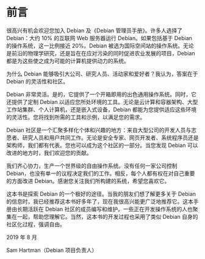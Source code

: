 # 前言

很高兴有机会欢迎您加入 Debian 及《Debian 管理员手册》。许多人选择了 Debian：大约 10% 的互联网 Web 服务器运行 Debian。如果包括基于 Debian 的操作系统，这一比例接近 20%。Debian 被选为国际空间站的操作系统。无论是前沿的物理学研究，还是旨在在应对污染的同时促进农业发展的项目，Debian 都是为这些使之成为可能的计算机提供动力的系统。

为什么 Debian 能够吸引大公司、研究人员、活动家和爱好者？我认为，答案在于 Debian 的灵活性和社区。

Debian 非常灵活。是的，它提供了一个开箱即用的出色通用操作系统。同时，它还提供了定制 Debian 以适应您所处环境的工具。无论是云计算和容器架构、大型工作站集群、个人计算机，还是嵌入式设备，Debian 都能为您提供适应这些环境的灵活性。您将找到所需的工具和示例，以满足您的需求。

Debian 社区是一个汇聚多样化个体和兴趣的地方：来自大型公司的开发人员与志愿者、研究人员和用户共同工作。无论是安全专家、网页开发者、系统程序员还是架构师，我们都有代表。您也可以成为这个社区的一部分。当您发现 Debian 可以改进的地方时，我们欢迎您的贡献。

我们齐心协力，生产一个世界级的自由操作系统。没有任何一家公司控制 Debian，也没有单一的议程决定我们的工作。相反，每个人都有权在对自己重要的方面改进 Debian。感谢您关注我们所构建的系统，希望您喜欢它。

这本书是探索 Debian 的一个极好的途径。当我的朋友们想了解更多关于 Debian 的信息时，我已经推荐这本书好多年了，现在我很高兴能更广泛地推荐它。这本手册由长期活跃在 Debian 社区的成员编写和维护。一些正在开发操作系统的人也聚集在一起，帮助您理解它。当然，这本书的开发过程也采用了类似 Debian 自身的社区化过程，强调自由。

2019 年 8 月

Sam Hartman（Debian 项目负责人）